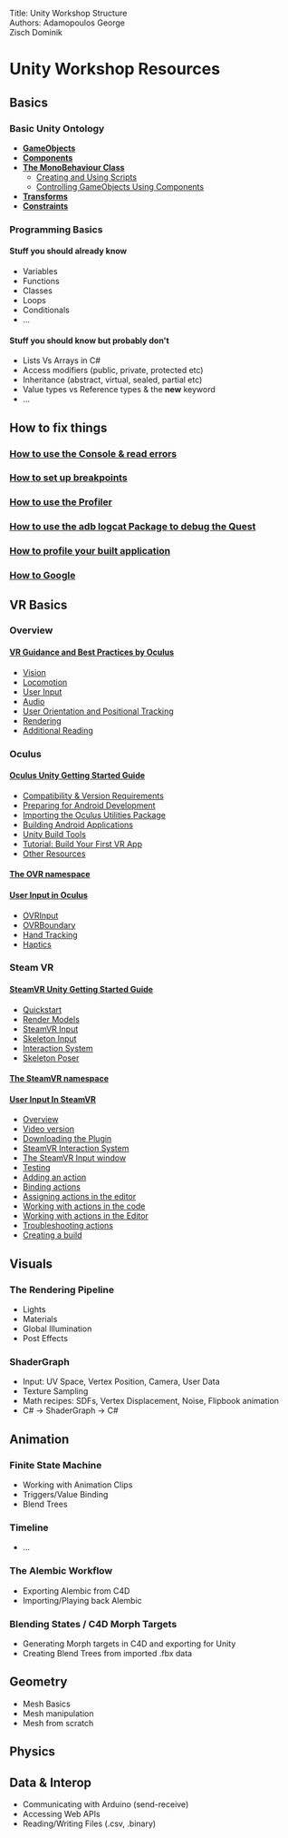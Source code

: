 Title: Unity Workshop Structure  
Authors: Adamopoulos George   
Zisch Dominik  

Unity Workshop Resources
========================

Basics
------------------------
### Basic Unity Ontology
* [**GameObjects**](https://docs.unity3d.com/Manual/class-GameObject.html)
* [**Components**](https://docs.unity3d.com/Manual/Components.html)
* [**The MonoBehaviour  Class**](https://docs.unity3d.com/ScriptReference/MonoBehaviour.html)
  * [Creating and Using Scripts](https://docs.unity3d.com/Manual/CreatingAndUsingScripts.html)
  * [Controlling GameObjects Using Components](https://docs.unity3d.com/Manual/ControllingGameObjectsComponents.html)
* [**Transforms**](https://docs.unity3d.com/Manual/Transforms.html)
* [**Constraints**](https://docs.unity3d.com/Manual/Constraints.html)



### Programming Basics
#### Stuff you should already know
* Variables
* Functions
* Classes
* Loops
* Conditionals
* …

#### Stuff you should know but probably don't
* Lists Vs Arrays in C#
* Access modifiers (public, private, protected etc)
* Inheritance (abstract, virtual, sealed, partial etc)
* Value types vs Reference types & the **new** keyword
* …

How to fix things
------------------------

### [How to use the Console & read errors](https://docs.unity3d.com/Manual/Console.html)  

### [How to set up breakpoints](https://docs.unity3d.com/Manual/ManagedCodeDebugging.html)  

### [How to use the Profiler](https://docs.unity3d.com/Manual/ProfilerWindow.html)  

### [How to use the adb logcat Package to debug the Quest](https://docs.unity3d.com/Packages/com.unity.mobile.android-logcat@0.1/manual/index.html)  

### [How to profile your built application](https://docs.unity3d.com/Manual/profiler-profiling-applications.html)  

### [How to Google]()

VR Basics
------------------------
### Overview
#### [VR Guidance and Best Practices by Oculus](https://developer.oculus.com/design/book-bp/)
* [Vision](https://developer.oculus.com/design/bp-vision/)
* [Locomotion](https://developer.oculus.com/design/bp-locomotion/)  
* [User Input](https://developer.oculus.com/design/bp-userinput/)  
* [Audio](https://developer.oculus.com/design/bp-audio/)  
* [User Orientation and Positional Tracking](https://developer.oculus.com/design/bp-orientation-tracking/)  
* [Rendering](https://developer.oculus.com/design/bp-rendering/)
* [Additional Reading](https://developer.oculus.com/design/bp-reading/)

### Oculus

#### [Oculus Unity Getting Started Guide](https://developer.oculus.com/documentation/unity/book-unity-gsg/)  

  * [Compatibility & Version Requirements](https://developer.oculus.com/documentation/unity/unity-req/)  
  * [Preparing for Android Development](https://developer.oculus.com/documentation/unity/unity-mobileprep/)  
  * [Importing the Oculus Utilities Package](https://developer.oculus.com/documentation/unity/unity-import/)  
  * [Building Android Applications](https://developer.oculus.com/documentation/unity/unity-build-android/)  
  * [Unity Build Tools](https://developer.oculus.com/documentation/unity/unity-build-android-tools/)  
  * [Tutorial: Build Your First VR App](https://developer.oculus.com/documentation/unity/unity-tutorial/)  
  * [Other Resources](https://developer.oculus.com/documentation/unity/unity-resources/)

#### [The OVR namespace](https://developer.oculus.com/reference/unity/1.43/)  

#### [User Input in Oculus](https://developer.oculus.com/documentation/unity/unity-input/)
* [OVRInput](https://developer.oculus.com/documentation/unity/unity-ovrinput/)
* [OVRBoundary](https://developer.oculus.com/documentation/unity/unity-ovrboundary/)
* [Hand Tracking](https://developer.oculus.com/documentation/unity/unity-handtracking/)
* [Haptics](https://developer.oculus.com/documentation/unity/unity-haptics/)


### Steam VR

#### [SteamVR Unity Getting Started Guide](https://valvesoftware.github.io/steamvr_unity_plugin/articles/intro.html)  

  * [Quickstart](https://valvesoftware.github.io/steamvr_unity_plugin/articles/Quickstart.html)  
  * [Render Models](https://valvesoftware.github.io/steamvr_unity_plugin/articles/Render-Models.html)    
  * [SteamVR Input](https://valvesoftware.github.io/steamvr_unity_plugin/articles/SteamVR-Input.html)    
  * [Skeleton Input](https://valvesoftware.github.io/steamvr_unity_plugin/articles/Skeleton-Input.html)  
  * [Interaction System](https://valvesoftware.github.io/steamvr_unity_plugin/articles/Interaction-System.html)  
  * [Skeleton Poser](https://valvesoftware.github.io/steamvr_unity_plugin/articles/Skeleton-Poser.html)  

#### [The SteamVR namespace](https://valvesoftware.github.io/steamvr_unity_plugin/api/index.html)

#### [User Input In SteamVR](https://valvesoftware.github.io/steamvr_unity_plugin/tutorials/SteamVR-Input.html)
* [Overview](https://valvesoftware.github.io/steamvr_unity_plugin/tutorials/SteamVR-Input.html#overview)
* [Video version](https://valvesoftware.github.io/steamvr_unity_plugin/tutorials/SteamVR-Input.html#video-version)
* [Downloading the Plugin](https://valvesoftware.github.io/steamvr_unity_plugin/tutorials/SteamVR-Input.html#downloading-the-plugin)
* [SteamVR Interaction System](https://valvesoftware.github.io/steamvr_unity_plugin/tutorials/SteamVR-Input.html#steamvr-interaction-system)
* [The SteamVR Input window](https://valvesoftware.github.io/steamvr_unity_plugin/tutorials/SteamVR-Input.html#testing)
* [Testing](https://valvesoftware.github.io/steamvr_unity_plugin/tutorials/SteamVR-Input.html#testing)
* [Adding an action](https://valvesoftware.github.io/steamvr_unity_plugin/tutorials/SteamVR-Input.html#adding-an-action)
* [Binding actions](https://valvesoftware.github.io/steamvr_unity_plugin/tutorials/SteamVR-Input.html#binding-actions)
* [Assigning actions in the editor](https://valvesoftware.github.io/steamvr_unity_plugin/tutorials/SteamVR-Input.html#assigning-actions-in-the-editor)
* [Working with actions in the code](https://valvesoftware.github.io/steamvr_unity_plugin/tutorials/SteamVR-Input.html#working-with-actions-in-the-code)
* [Working with actions in the Editor](https://valvesoftware.github.io/steamvr_unity_plugin/tutorials/SteamVR-Input.html#working-with-actions-in-the-editor)
* [Troubleshooting actions](https://valvesoftware.github.io/steamvr_unity_plugin/tutorials/SteamVR-Input.html#troubleshooting-actions)
* [Creating a build](https://valvesoftware.github.io/steamvr_unity_plugin/tutorials/SteamVR-Input.html#creating-a-build)

Visuals
------------------------
### The Rendering Pipeline
* Lights
* Materials
* Global Illumination
* Post Effects

### ShaderGraph
* Input: UV Space, Vertex Position, Camera, User Data
* Texture Sampling
* Math recipes: SDFs, Vertex Displacement, Noise, Flipbook animation
* C# -> ShaderGraph -> C#

Animation
------------------------
### Finite State Machine
* Working with Animation Clips
* Triggers/Value Binding
* Blend Trees

### Timeline
* …

### The Alembic Workflow
* Exporting Alembic from C4D
* Importing/Playing back Alembic

### Blending States / C4D Morph Targets
* Generating Morph targets in C4D and exporting for Unity
* Creating Blend Trees from imported .fbx data

Geometry
------------------------
* Mesh Basics
* Mesh manipulation
* Mesh from scratch

Physics
------------------------

Data & Interop
------------------------
* Communicating with Arduino (send-receive)
* Accessing Web APIs
* Reading/Writing Files (.csv, .binary)

